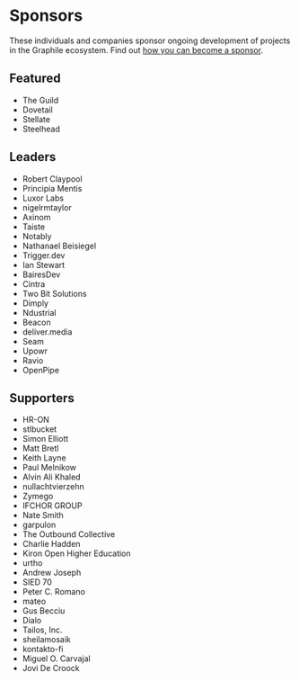 # Sponsors

These individuals and companies sponsor ongoing development of projects in the
Graphile ecosystem. Find out
[how you can become a sponsor](https://graphile.org/sponsor/).

## Featured

- The Guild
- Dovetail
- Stellate
- Steelhead

## Leaders

- Robert Claypool
- Principia Mentis
- Luxor Labs
- nigelrmtaylor
- Axinom
- Taiste
- Notably
- Nathanael Beisiegel
- Trigger.dev
- Ian Stewart
- BairesDev
- Cintra
- Two Bit Solutions
- Dimply
- Ndustrial
- Beacon
- deliver.media
- Seam
- Upowr
- Ravio
- OpenPipe

## Supporters

- HR-ON
- stlbucket
- Simon Elliott
- Matt Bretl
- Keith Layne
- Paul Melnikow
- Alvin Ali Khaled
- nullachtvierzehn
- Zymego
- IFCHOR GROUP
- Nate Smith
- garpulon
- The Outbound Collective
- Charlie Hadden
- Kiron Open Higher Education
- urtho
- Andrew Joseph
- SIED 70
- Peter C. Romano
- mateo
- Gus Becciu
- Dialo
- Tailos, Inc.
- sheilamosaik
- kontakto-fi
- Miguel O. Carvajal
- Jovi De Croock
